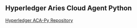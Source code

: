 ## Hyperledger Aries Cloud Agent Python

[Hyperledger ACA-Py Repository](https://github.com/hyperledger/aries-cloudagent-python)